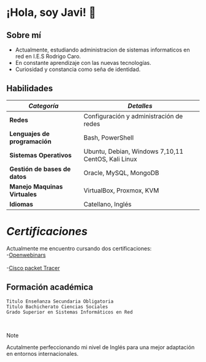 # ¡Hola, soy Javi! 👋

## Sobre mí

-  Actualmente, estudiando administracion de sistemas informaticos en red en I.E.S Rodrigo Caro.
-  En constante aprendizaje con las nuevas tecnologías.
-  Curiosidad y constancia como seña de identidad.


##  Habilidades 
| *Categoría* | *Detalles* |
| ------ | ----- |
| **Redes**	 | Configuración y administración de redes |
| **Lenguajes de programación**	 | Bash, PowerShell |
| **Sistemas Operativos**	| Ubuntu, Debian, Windows 7,10,11 CentOS, Kali Linux |
|	**Gestión de bases de datos**| Oracle, MySQL, MongoDB|
| **Manejo Maquinas Virtuales** | VirtualBox, Proxmox, KVM |
| **Idiomas** | Catellano, Inglés |


# *Certificaciones*
  Actualmente me encuentro cursando dos certificaciones:  
    -[Openwebinars ](https://openwebinars.net/)
    <br>  
    -[Cisco packet Tracer](https://www.netacad.com/es/cisco-packet-tracer)   


## Formación académica
~~~
Titulo Enseñanza Secundaria Obligatoria
Titulo Bachicherato Ciencias Sociales
Grado Superior en Sistemas Informáticos en Red

~~~
<br>  


> [!NOTE]
> Acutalmente perfeccionando mi nivel de Inglés para una mejor adaptación en entornos internacionales.
